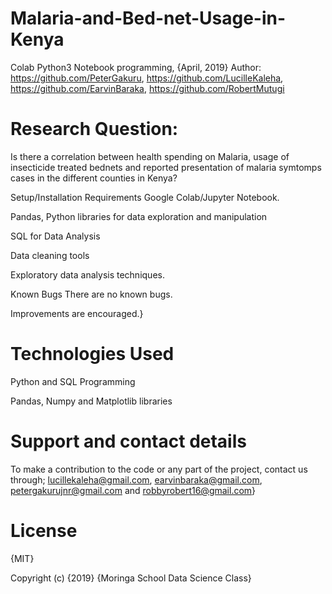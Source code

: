 # Malaria-and-Bed-net-Usage-in-Kenya

Colab Python3 Notebook programming, {April, 2019}
Author: https://github.com/PeterGakuru, https://github.com/LucilleKaleha, https://github.com/EarvinBaraka, https://github.com/RobertMutugi

# Research Question:
Is there a correlation between health spending on Malaria, usage of insecticide treated bednets and reported presentation of malaria symtomps cases in the different counties in Kenya?

Setup/Installation Requirements
Google Colab/Jupyter Notebook.

Pandas, Python libraries for data exploration and manipulation

SQL for Data Analysis

Data cleaning tools

Exploratory data analysis techniques.

Known Bugs
There are no known bugs.

Improvements are encouraged.}

# Technologies Used
Python and SQL Programming

Pandas, Numpy and Matplotlib libraries

# Support and contact details
To make a contribution to the code or any part of the project, contact us through; lucillekaleha@gmail.com, earvinbaraka@gmail.com, petergakurujnr@gmail.com and robbyrobert16@gmail.com}

# License
{MIT}

Copyright (c) {2019} {Moringa School Data Science Class}
